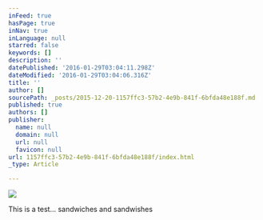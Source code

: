 ```yaml
---
inFeed: true
hasPage: true
inNav: true
inLanguage: null
starred: false
keywords: []
description: ''
datePublished: '2016-01-29T03:04:11.298Z'
dateModified: '2016-01-29T03:04:06.316Z'
title: ''
author: []
sourcePath: _posts/2015-12-20-1157ffc3-57b2-4e9b-841f-6bfda48e188f.md
published: true
authors: []
publisher:
  name: null
  domain: null
  url: null
  favicon: null
url: 1157ffc3-57b2-4e9b-841f-6bfda48e188f/index.html
_type: Article

---
```

![](https://the-grid-user-content.s3-us-west-2.amazonaws.com/a408c970-aa3d-4f0c-b533-4678ccf0dfd0.jpg)

This is a test... sandwiches and sandwishes